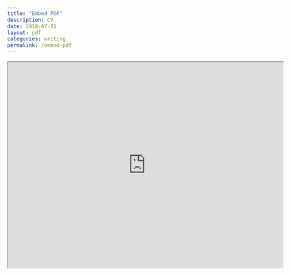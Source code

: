 ```yaml
---
title: "Embed PDF"
description: CV
date: 2018-07-31
layout: pdf
categories: writing
permalink: /embed-pdf
---
```


<iframe src="https://drive.google.com/file/d/1qcSqpnGdNKNBlfVs2LcCyrGXgXQhIBWO/preview" width="640" height="480"></iframe>
